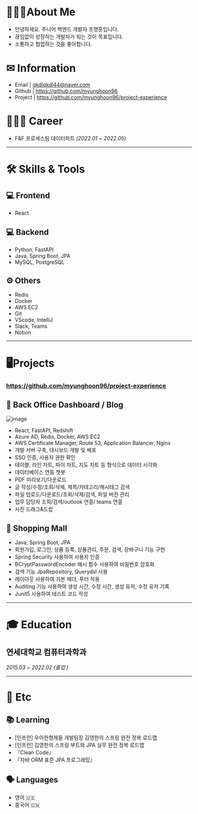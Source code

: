 # 🙋🏻‍♂️About Me

- 안녕하세요. 주니어 백엔드 개발자 조명훈입니다.
- 끊임없이 성장하는 개발자가 되는 것이 목표입니다.
- 소통하고 협업하는 것을 좋아합니다.

# ✉ Information
- Email  | qkdlqkdl44@naver.com
- Github | https://github.com/myunghoon96
- Project | https://github.com/myunghoon96/project-experience

# 🚵🏻‍♂️ Career

- F&F 프로세스팀 데이터파트   *(2022.01* ~    *2022.05)*

---

# 🛠 Skills & Tools

## 💻 Frontend

- React

## 💻 Backend

- Python, FastAPI
- Java, Spring Boot, JPA
- MySQL, PostgreSQL

## ⚙️ Others

- Redis
- Docker
- AWS EC2
- Git
- VScode, IntelliJ
- Slack, Teams
- Notion

---

# **🖥Projects** 
### https://github.com/myunghoon96/project-experience
## 🏢 Back Office Dashboard / Blog
![image](https://user-images.githubusercontent.com/69111087/167101145-a947af92-f9b0-463a-b3ef-b88fb02a2057.png)

- React, FastAPI, Redshift
- Azure AD, Redis, Docker, AWS EC2
- AWS Certificate Manager, Route 53, Application Balancer, Nginx
- 개발 서버 구축, 대시보드 개발 및 배포
- SSO 인증, 사용자 권한 확인
- 테이블, 라인 차트, 파이 차트, 지도 차트 등 형식으로 데이터 시각화
- 데이터베이스 연동 챗봇
- PDF 미리보기/다운로드
- 글 작성/수정/조회/삭제, 제목/카테고리/해시태그 검색
- 파일 업로드/다운로드/조회/삭제/검색, 파일 버전 관리
- 업무 담당자 조회/검색/outlook 연결/ teams 연결
- 사진 드래그&드랍

## 🛒 Shopping Mall

- Java, Spring Boot, JPA
- 회원가입, 로그인, 상품 등록, 상품관리, 주문, 검색, 장바구니 기능 구현
- Spring Security 사용하여 사용자 인증
- BCryptPasswordEncoder 해시 함수 사용하여 비밀번호 암호화
- 검색 기능 JpaRepository, Querydsl 사용
- 레이아웃 사용하여 기본 헤더, 푸터 적용
- Auditing 기능 사용하여 생성 시간, 수정 시간, 생성 유저, 수정 유저 기록
- Junit5 사용하여 테스트 코드 작성

---

# 🎓 Education

## 연세대학교 컴퓨터과학과
*2015.03* ~ *2022.02 (졸업 )*

---

# 💬 Etc

## 📚 Learning

- [인프런] 우아한형제들 개발팀장 김영한의 스프링 완전 정복 로드맵
- [인프런] 김영한의 스프링 부트와 JPA 실무 완전 정복 로드맵
- 『Clean Code』
- 『자바 ORM 표준 JPA 프로그래밍』

## 🗣 Languages

- 영어 🇺🇸
- 중국어 🇨🇳

<!---
myunghoon96/myunghoon96 is a ✨ special ✨ repository because its `README.md` (this file) appears on your GitHub profile.
You can click the Preview link to take a look at your changes.
--->
